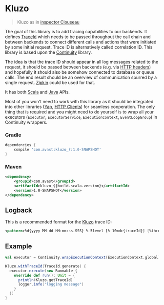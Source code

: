 # Kluzo

> Kluzo as in [inspector Clouseau](https://en.wikipedia.org/wiki/Inspector_Clouseau)

The goal of this library is to add tracing capabilities to our backends. It defines [TraceId](src/main/scala/com/avast/kluzo/TraceId.scala)
which needs to be passed throughout the call chain and between backends to connect different calls and actions that were initiated by some 
initial request. Trace ID is alternatively called correlation ID. This library is based upon the [Continuity](https://git.int.avast.com/ff/continuity) 
library.

The idea is that the trace ID should appear in all log messages related to the request, it should be passed between backends
(e.g. via [HTTP headers](src/main/scala/com/avast/kluzo/Kluzo.scala)) and hopefully it should also be somehow connected to database or queue calls.
The end result should be an overview of communication spurred by a single request. [Zipkin](http://zipkin.io/) could be used for that.

It has both [Scala](core/src/main/scala/com/avast/kluzo) and [Java](core/src/main/java/com/avast/kluzo/javaapi) APIs.

Most of you won't need to work with this library as it should be integrated into other libraries ([Yap](https://git.int.avast.com/ff/yap), 
[HTTP Clients](https://git.int.avast.com/ff/clients)) for seamless cooperation. The only thing that is required and you might need to do
yourself is to wrap all your executors (`Executor`, `ExecutorService`, `ExecutionContext`, `EventLoopGroup`) in Continuity wrappers.

### Gradle
```groovy
dependencies {
    compile 'com.avast:kluzo_?:1.0-SNAPSHOT'
}
```

### Maven
```xml
<dependency>
    <groupId>com.avast</groupId>
    <artifactId>kluzo_${build.scala.version}</artifactId>
    <version>1.0-SNAPSHOT</version>
</dependency>
```

## Logback
This is a recommended format for the [Kluzo](https://git.int.avast.com/ff/kluzo) trace ID: 
```xml
<pattern>%d{yyyy-MM-dd HH:mm:ss.SSS} %-5level [%-10mdc{traceId}] [%thread] %-35logger{35}: %msg \(%file:%line\)%n%xThrowable{full}</pattern>
```

## Example
```scala
val executor = Continuity.wrapExecutionContext(ExecutionContext.global)(Kluzo.ThreadNamer)

Kluzo.withTraceId(TraceId.generate) {
  executor.execute(new Runnable {
    override def run(): Unit = {
      println(Kluzo.getTraceId)
      logger.info("logging message")
    }
  })
}
```
